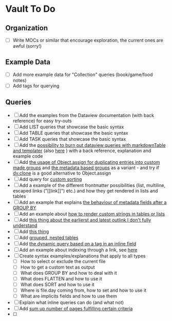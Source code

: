 # Vault To Do

## Organization

- [ ] Write MOCs or similar that encourage exploration, the current ones are awful (sorry!)

## Example Data
- [ ] Add more example data for "Collection" queries (book/game/food notes)
- [ ] Add tags for querying

## Queries
- [ ] Add the examples from the Dataview documentation (with back reference) for easy try-outs
- [ ] Add LIST queries that showcase the basic syntax
- [ ] Add TABLE queries that showcase the basic syntax
- [ ] Add TASK queries that showcase the basic syntax
- [ ] Add the [possibility to burn out dataview queries with markdownTable and templater](https://github.com/blacksmithgu/obsidian-dataview/discussions/1241) (also [here](https://forum.obsidian.md/t/dataviewjs-snippet-showcase/17847/225) ) with a back reference, explanation and example code
- [ ] Add [the usage of Object.assign for duplicating entries into custom made groups](https://discord.com/channels/686053708261228577/875721010144477204/1003404078233178263) and [the metadata based groups](https://discord.com/channels/686053708261228577/875721010144477204/1005498669719638119) as a variant - and try if [dv.clone](https://blacksmithgu.github.io/obsidian-dataview/api/code-reference/#dvclonevalue) is a good alternative to Object.assign
- [ ] Add query for [custom sorting](https://discord.com/channels/686053708261228577/875721010144477204/1006263776976318577)
- [ ] Add a example of the different frontmatter possibilities (list, multiline, escaped links ("[[link]]") etc.) and how they get rendered in lists and tables
- [ ] Add an example that explains [the behaviour of metadata fields after a GROUP BY](https://discord.com/channels/686053708261228577/875721010144477204/1004654445348532234)
- [ ] Add an example about [how to render custom strings in tables or lists](https://discord.com/channels/686053708261228577/875721010144477204/1004658573009227836)
- [ ] Add [this thing about the earlierst and latest outlink I don't fully understand](https://discord.com/channels/686053708261228577/875721010144477204/1004254235812184124)
- [ ] Add [this thing](https://discord.com/channels/686053708261228577/875721010144477204/1003433672780808212)
- [ ] Add [grouped, nested tables](https://discord.com/channels/686053708261228577/875721010144477204/1002958739705438288)
- [ ] Add [the dynamic query based on a tag in an inline field](https://discord.com/channels/@me/973972301127249950/1001569802629951640)
- [ ] Add an example about indexing through a link, see [here](https://discord.com/channels/686053708261228577/875721010144477204/1006970754375614635) 
- [ ] Create  syntax examples/explanations that apply to all types
	- [ ] How to select or exclude the current file
	- [ ] How to get a custom text as output
	- [ ] What does GROUP BY and how to deal with it
	- [ ] What does FLATTEN and how to use it
	- [ ] What does SORT and how to use it
	- [ ] Where is file.day coming from, how to set and how to use it
	- [ ] What are implicits fields and how to use them
 - [ ] Explain what inline queries can do (and what not)
 - [ ] Add [sum up number of pages fulfilling certain criteria](https://discord.com/channels/686053708261228577/875721010144477204/1010262245755858994)
 - [ ] 
